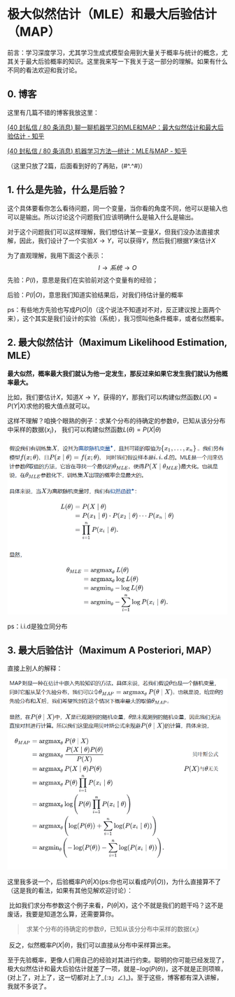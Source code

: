 # 极大似然估计（MLE）和最大后验估计（MAP）

前言：学习深度学习，尤其学习生成式模型会用到大量关于概率与统计的概念，尤其关于最大后验概率的知识。这里我来写一下我关于这一部分的理解。如果有什么不同的看法欢迎和我讨论。

## 0. 博客

这里有几篇不错的博客我放这里：

[(40 封私信 / 80 条消息) 聊一聊机器学习的MLE和MAP：最大似然估计和最大后验估计 - 知乎](https://zhuanlan.zhihu.com/p/32480810)

[(40 封私信 / 80 条消息) 机器学习方法—统计：MLE与MAP - 知乎](https://zhuanlan.zhihu.com/p/345024301)

（这里只放了2篇，后面看到好的了再贴，(#\^.^#)）

## 1. 什么是先验，什么是后验？

这个具体要看你怎么看待问题，同一个变量，当你看的角度不同，他可以是输入也可以是输出。所以讨论这个问题我们应该明确什么是输入什么是输出。

对于这个问题我们可以这样理解，我们想估计某一变量$X$，但我们没办法直接求解，因此，我们设计了一个实验$X\to Y$，可以获得$Y$，然后我们根据$Y$来估计$X$

为了直观理解，我用下面这个表示：
$$
I \to 系统 \to O
$$
先验：$P(I)$，意思是我们在实验前对这个变量有的经验；

后验：$P(I|O)$，意思我们知道实验结果后，对我们待估计量的概率

ps：有些地方先验也写成$P(O|I)$（这个说法不知道对不对，反正建议按上面两个来），这个其实是我们设计的实验（系统），我习惯叫他条件概率，或者似然概率。

## 2. 最大似然估计（Maximum Likelihood Estimation, MLE）

**最大似然，概率最大我们就认为他一定发生，那反过来如果它发生我们就认为他概率最大。**

比如，我们要估计$X$，知道$X\to Y$，获得的$Y$，那我们可以构建似然函数$L(X) = P(Y|X)$求他的极大值点就可以。

这样不理解？咱换个眼熟的例子：求某个分布的待确定的参数$\theta$，已知从该分分布中采样的数据$\{x_i\}$， 我们可以构建似然函数$L(\theta) = P(X|\theta)$

![1](.\Pic\1.png)

ps：i.i.d是独立同分布

## 3. 最大后验估计（Maximum A Posteriori, MAP）

直接上别人的解释：

![2](./pic/2.png)

这里我多说一个，后验概率$P(\theta|X)$(ps:你也可以看成$P(I|O)$)，为什么直接算不了（这是我的看法，如果有其他见解欢迎讨论）：

​	比如我们求分布参数这个例子来看，$P(\theta|X)$，这个不就是我们的题干吗？这不是废话，我要是知道怎么算，还需要算你。

> ​	求某个分布的待确定的参数$\theta$，已知从该分分布中采样的数据$\{x_i\}$	

​	反之，似然概率$P(X|\theta)$，我们可以直接从分布中采样算出来。

至于先验概率，更像人们用自己的经验对其进行约束。聪明的你可能已经发现了，极大似然估计和最大后验估计就差了一项，就是$-log(P(\theta))$，这不就是正则项嘛，(对上了，对上了，这一切都对上了\_(:з」∠)_)。至于这些，博客都有深入讲解，我就不多说了。



